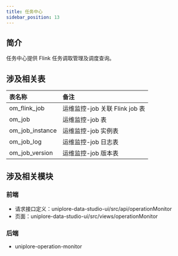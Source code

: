 ```yaml
---
title: 任务中心
sidebar_position: 13
---
```


## 简介

任务中心提供 Flink 任务调取管理及调度查询。

## 涉及相关表

| 表名称          | 备注                           |
| :-------------- | :----------------------------- |
| om_flink_job    | 运维监控-job 关联 Flink job 表 |
| om_job          | 运维监控-job 表                |
| om_job_instance | 运维监控-job 实例表            |
| om_job_log      | 运维监控-job 日志表            |
| om_job_version  | 运维监控-job 版本表            |

## 涉及相关模块

### 前端

- 请求接口定义：uniplore-data-studio-ui/src/api/operationMonitor
- 页面：uniplore-data-studio-ui/src/views/operationMonitor

### 后端

- uniplore-operation-monitor


